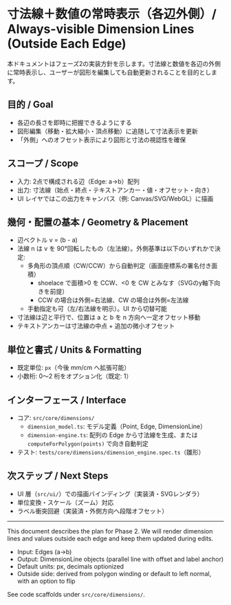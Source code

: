  # 寸法線＋数値の常時表示（各辺外側）/ Always-visible Dimension Lines (Outside Each Edge)
 
 本ドキュメントはフェーズ2の実装方針を示します。寸法線と数値を各辺の外側に常時表示し、ユーザーが図形を編集しても自動更新されることを目的とします。
 
 ## 目的 / Goal
 - 各辺の長さを即時に把握できるようにする
 - 図形編集（移動・拡大縮小・頂点移動）に追随して寸法表示を更新
 - 「外側」へのオフセット表示により図形と寸法の視認性を確保
 
 ## スコープ / Scope
 - 入力: 2点で構成される辺（Edge: a→b）配列
 - 出力: 寸法線（始点・終点・テキストアンカー・値・オフセット・向き）
 - UI レイヤではこの出力をキャンバス（例: Canvas/SVG/WebGL）に描画
 
## 幾何・配置の基本 / Geometry & Placement
- 辺ベクトル v = (b - a)
- 法線 n は v を 90°回転したもの（左法線）。外側基準は以下のいずれかで決定:
  - 多角形の頂点順（CW/CCW）から自動判定（画面座標系の署名付き面積）
    - shoelace で面積>0 を CCW、<0 を CW とみなす（SVGのy軸下向きを前提）
    - CCW の場合は外側=右法線、CW の場合は外側=左法線
  - 手動指定も可（左/右法線を明示）。UI から切替可能
 - 寸法線は辺と平行で、位置は a と b を n 方向へ一定オフセット移動
 - テキストアンカーは寸法線の中点 + 追加の微小オフセット
 
 ## 単位と書式 / Units & Formatting
 - 既定単位: `px`（今後 mm/cm へ拡張可能）
 - 小数桁: 0〜2 桁をオプション化（既定: 1）
 
## インターフェース / Interface
- コア: `src/core/dimensions/`
  - `dimension_model.ts`: モデル定義（Point, Edge, DimensionLine）
  - `dimension-engine.ts`: 配列の Edge から寸法線を生成、または `computeForPolygon(points)` で向き自動判定
 - テスト: `tests/core/dimensions/dimension_engine.spec.ts`（雛形）
 
## 次ステップ / Next Steps
- UI 層（`src/ui/`）での描画バインディング（実装済・SVGレンダラ）
- 単位変換・スケール（ズーム）対応
- ラベル衝突回避（実装済・外側方向へ段階オフセット）
 
 ---
 
 This document describes the plan for Phase 2. We will render dimension lines and values outside each edge and keep them updated during edits.
 
 - Input: Edges (a→b)
 - Output: DimensionLine objects (parallel line with offset and label anchor)
 - Default units: px, decimals optionized
 - Outside side: derived from polygon winding or default to left normal, with an option to flip
 
 See code scaffolds under `src/core/dimensions/`.
